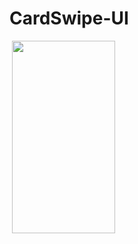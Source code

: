 # CardSwipe-UI

<img src="https://tefumaru.com/wp-content/uploads/2020/12/f711593026c5df19df119ae285d1096f-1280x720.png" data-lazy-type="image" data-lazy-src="https://tefumaru.com/wp-content/uploads/2020/12/f711593026c5df19df119ae285d1096f-1280x720.png" class="lazy attachment-large_size size-large_size wp-post-image lazy-loaded" alt="" data-lazy-srcset="https://tefumaru.com/wp-content/uploads/2020/12/f711593026c5df19df119ae285d1096f-1280x720.png 1280w, https://tefumaru.com/wp-content/uploads/2020/12/f711593026c5df19df119ae285d1096f-320x180.png 320w, https://tefumaru.com/wp-content/uploads/2020/12/f711593026c5df19df119ae285d1096f-640x360.png 640w" data-lazy-sizes="(max-width: 1280px) 100vw, 1280px" srcset="https://tefumaru.com/wp-content/uploads/2020/12/f711593026c5df19df119ae285d1096f-1280x720.png 1280w, https://tefumaru.com/wp-content/uploads/2020/12/f711593026c5df19df119ae285d1096f-320x180.png 320w, https://tefumaru.com/wp-content/uploads/2020/12/f711593026c5df19df119ae285d1096f-640x360.png 640w" sizes="(max-width: 1280px) 100vw, 1280px">

<img class="lazy alignnone wp-image-2661 lazy-loaded" src="http://tefumaru.com/wp-content/uploads/2020/12/gif-9.gif" data-lazy-type="image" data-lazy-src="http://tefumaru.com/wp-content/uploads/2020/12/gif-9.gif" alt="" width="165" height="308">
